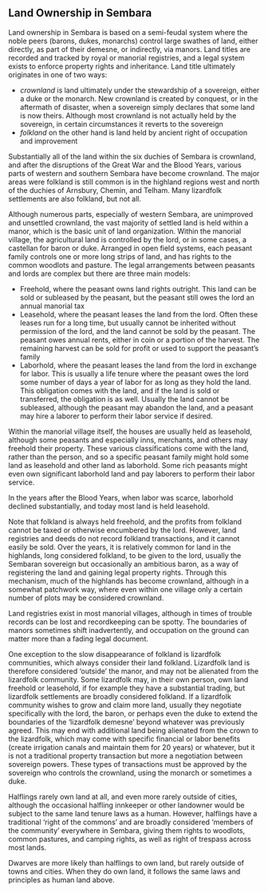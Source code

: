 ## Land Ownership in Sembara

Land ownership in Sembara is based on a semi-feudal system where the noble peers (barons, dukes, monarchs) control large swathes of land, either directly, as part of their demesne, or indirectly, via manors. Land titles are recorded and tracked by royal or manorial registries, and a legal system exists to enforce property rights and inheritance. Land title ultimately originates in one of two ways:

* *crownland* is land ultimately under the stewardship of a sovereign, either a duke or the monarch. New crownland is created by conquest, or in the aftermath of disaster, when a sovereign simply declares that some land is now theirs. Although most crownland is not actually held by the sovereign, in certain circumstances it reverts to the sovereign
* *folkland* on the other hand is land held by ancient right of occupation and improvement

Substantially all of the land within the six duchies of Sembara is crownland, and after the disruptions of the Great War and the Blood Years, various parts of western and southern Sembara have become crownland. The major areas were folkland is still common is in the highland regions west and north of the duchies of Arnsbury, Chemin, and Telham. Many lizardfolk settlements are also folkland, but not all.

Although numerous parts, especially of western Sembara, are unimproved and unsettled crownland, the vast majority of settled land is held within a manor, which is the basic unit of  land organization. Within the manorial village, the agricultural land is controlled by the lord, or in some cases, a castellan for baron or duke. Arranged in open field systems, each peasant family controls one or more long strips of land, and has rights to the common woodlots and pasture. The legal arrangements between peasants and lords are complex but there are three main models:  

- Freehold, where the peasant owns land rights outright. This land can be sold or subleased by the peasant, but the peasant still owes the lord an annual manorial tax
- Leasehold, where the peasant leases the land from the lord. Often these leases run for a long time, but usually cannot be inherited without permission of the lord, and the land cannot be sold by the peasant. The peasant owes annual rents, either in coin or a portion of the harvest. The remaining harvest can be sold for profit or used to support the peasant’s family
- Laborhold, where the peasant leases the land from the lord in exchange for labor. This is usually a life tenure where the peasant owes the lord some number of days a year of labor for as long as they hold the land. This obligation comes with the land, and if the land is sold or transferred, the obligation is as well. Usually the land cannot be subleased, although the peasant may abandon the land, and a peasant may hire a laborer to perform their labor service if desired.  

Within the manorial village itself, the houses are usually held as leasehold, although some peasants and especially inns, merchants, and others may freehold their property. These various classifications come with the land, rather than the person, and so a specific peasant family might hold some land as leasehold and other land as laborhold. Some rich peasants might even own significant laborhold land and pay laborers to perform their labor service.
 
In the years after the Blood Years, when labor was scarce, laborhold declined substantially, and today most land is held leasehold.

Note that folkland is always held freehold, and the profits from folkland cannot be taxed or otherwise encumbered by the lord. However, land registries and deeds do not record folkland transactions, and it cannot easily be sold. Over the years, it is relatively common for land in the highlands, long considered folkland, to be given to the lord, usually the Sembaran sovereign but occasionally an ambitious baron, as a way of registering the land and gaining legal property rights. Through this mechanism, much of the highlands has become crownland, although in a somewhat patchwork way, where even within one village only a certain number of plots may be considered crownland. 

Land registries exist in most manorial villages, although in times of trouble records can be lost and recordkeeping can be spotty. The boundaries of manors sometimes shift inadvertently, and occupation on the ground can matter more than a fading legal document. 

One exception to the slow disappearance of folkland is lizardfolk communities, which always consider their land folkland. Lizardfolk land is therefore considered ‘outside’ the manor, and may not be alienated from the lizardfolk community. Some lizardfolk may, in their own person, own land freehold or leasehold, if for example they have a substantial trading, but lizardfolk settlements are broadly considered folkland. If a lizardfolk community wishes to grow and claim more land, usually they negotiate specifically with the lord, the baron, or perhaps even the duke to extend the boundaries of the ‘lizardfolk demesne’ beyond whatever was previously agreed. This may end with additional land being alienated from the crown to the lizardfolk, which may come with specific financial or labor benefits (create irrigation canals and maintain them for 20 years) or whatever, but it is not a traditional property transaction but more a negotiation between sovereign powers. These types of transactions must be approved by the sovereign who controls the crownland, using the monarch or sometimes a duke.

Halflings rarely own land at all, and even more rarely outside of cities, although the occasional halfling innkeeper or other landowner would be subject to the same land tenure laws as a human. However, halflings have a traditional ‘right of the commons’ and are broadly considered ‘members of the community’ everywhere in Sembara, giving them rights to woodlots, common pastures, and camping rights, as well as right of trespass across most lands.

Dwarves are more likely than halflings to own land, but rarely outside of towns and cities. When they do own land, it follows the same laws and principles as human land above.